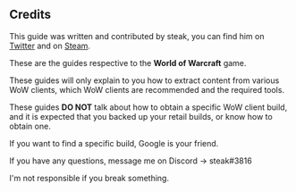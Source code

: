 ## Credits

This guide was written and contributed by steak, you can find him on [Twitter](https://twitter.com/ThunderySteak) and on [Steam](http://steamcommunity.com/id/wtfidonteven/).

These are the guides respective to the **World of Warcraft** game. 

These guides will only explain to you how to extract content from various WoW clients, which WoW clients are recommended and the required tools.

These guides **DO NOT** talk about how to obtain a specific WoW client build, and it is expected that you backed up your retail builds, or know how to obtain one. 

If you want to find a specific build, Google is your friend.

If you have any questions, message me on Discord -> steak#3816 

I'm not responsible if you break something.

